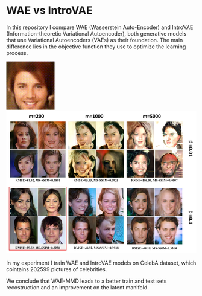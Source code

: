 # WAE vs IntroVAE

In this repository I compare WAE (Wasserstein Auto-Encoder) and IntroVAE (Information-theoretic Variational Autoencoder), both generative models that use Variational Autoencoders (VAEs) as their foundation. The main difference lies in the objective function they use to optimize the learning process.

![Latent manifold](latent_manifold.gif)
![risultati](risultati_introvae1.PNG)

In my experiment I train WAE and IntroVAE models on CelebA dataset, which cointains 202599 pictures of celebrities.

We conclude that WAE-MMD leads to a better train and test sets recostruction and an improvement on the latent manifold.
